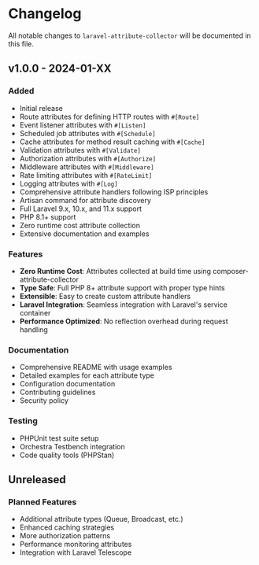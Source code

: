 # Changelog

All notable changes to `laravel-attribute-collector` will be documented in this file.

## v1.0.0 - 2024-01-XX

### Added

- Initial release
- Route attributes for defining HTTP routes with `#[Route]`
- Event listener attributes with `#[Listen]`
- Scheduled job attributes with `#[Schedule]`
- Cache attributes for method result caching with `#[Cache]`
- Validation attributes with `#[Validate]`
- Authorization attributes with `#[Authorize]`
- Middleware attributes with `#[Middleware]`
- Rate limiting attributes with `#[RateLimit]`
- Logging attributes with `#[Log]`
- Comprehensive attribute handlers following ISP principles
- Artisan command for attribute discovery
- Full Laravel 9.x, 10.x, and 11.x support
- PHP 8.1+ support
- Zero runtime cost attribute collection
- Extensive documentation and examples

### Features

- **Zero Runtime Cost**: Attributes collected at build time using composer-attribute-collector
- **Type Safe**: Full PHP 8+ attribute support with proper type hints
- **Extensible**: Easy to create custom attribute handlers
- **Laravel Integration**: Seamless integration with Laravel's service container
- **Performance Optimized**: No reflection overhead during request handling

### Documentation

- Comprehensive README with usage examples
- Detailed examples for each attribute type
- Configuration documentation
- Contributing guidelines
- Security policy

### Testing

- PHPUnit test suite setup
- Orchestra Testbench integration
- Code quality tools (PHPStan)

## Unreleased

### Planned Features

- Additional attribute types (Queue, Broadcast, etc.)
- Enhanced caching strategies
- More authorization patterns
- Performance monitoring attributes
- Integration with Laravel Telescope
